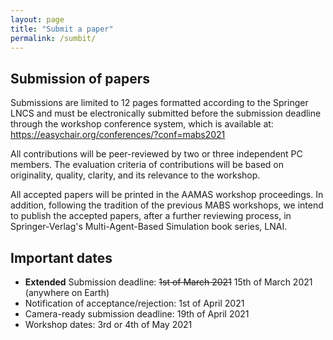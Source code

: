 ```yaml
---
layout: page
title: "Submit a paper"
permalink: /sumbit/
---
```


## Submission of papers
Submissions are limited to 12 pages formatted according to the Springer LNCS and must be electronically submitted before the submission deadline through the workshop conference system, which is available at: https://easychair.org/conferences/?conf=mabs2021

All contributions will be peer-reviewed by two or three independent PC members. The evaluation criteria of contributions will be based on originality, quality, clarity, and its relevance to the workshop.

All accepted papers will be printed in the AAMAS workshop proceedings. In addition, following the tradition of the previous MABS workshops, we intend to publish the accepted papers, after a further reviewing process, in Springer-Verlag's Multi-Agent-Based Simulation book series, LNAI.

## Important dates 
* **Extended** Submission deadline: ~~1st of March 2021~~ 15th of March 2021 (anywhere on Earth)
* Notification of acceptance/rejection: 1st of April 2021 
* Camera-ready submission deadline: 19th of April 2021 
* Workshop dates: 3rd or 4th of May 2021 
